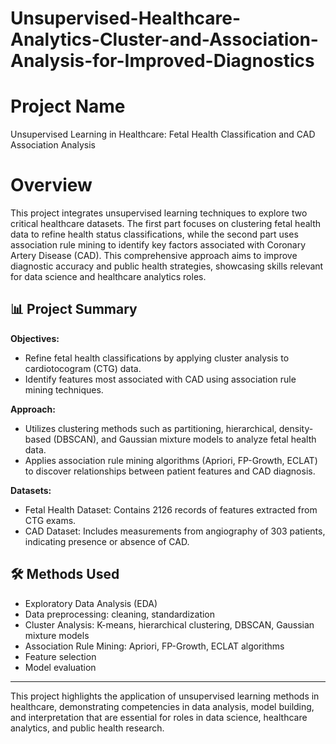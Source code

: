 # Unsupervised-Healthcare-Analytics-Cluster-and-Association-Analysis-for-Improved-Diagnostics

# Project Name
Unsupervised Learning in Healthcare: Fetal Health Classification and CAD Association Analysis

# Overview
This project integrates unsupervised learning techniques to explore two critical healthcare datasets. The first part focuses on clustering fetal health data to refine health status classifications, while the second part uses association rule mining to identify key factors associated with Coronary Artery Disease (CAD). This comprehensive approach aims to improve diagnostic accuracy and public health strategies, showcasing skills relevant for data science and healthcare analytics roles.

## 📊 Project Summary
**Objectives:**
- Refine fetal health classifications by applying cluster analysis to cardiotocogram (CTG) data.
- Identify features most associated with CAD using association rule mining techniques.

**Approach:**
- Utilizes clustering methods such as partitioning, hierarchical, density-based (DBSCAN), and Gaussian mixture models to analyze fetal health data.
- Applies association rule mining algorithms (Apriori, FP-Growth, ECLAT) to discover relationships between patient features and CAD diagnosis.

**Datasets:**
- Fetal Health Dataset: Contains 2126 records of features extracted from CTG exams.
- CAD Dataset: Includes measurements from angiography of 303 patients, indicating presence or absence of CAD.

## 🛠️ Methods Used
- Exploratory Data Analysis (EDA)
- Data preprocessing: cleaning, standardization
- Cluster Analysis: K-means, hierarchical clustering, DBSCAN, Gaussian mixture models
- Association Rule Mining: Apriori, FP-Growth, ECLAT algorithms
- Feature selection
- Model evaluation

---

This project highlights the application of unsupervised learning methods in healthcare, demonstrating competencies in data analysis, model building, and interpretation that are essential for roles in data science, healthcare analytics, and public health research.
